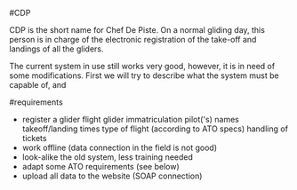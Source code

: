 #CDP

CDP is the short name for Chef De Piste. On a normal gliding day, this person is in charge 
of the electronic registration of the take-off and landings of all the gliders. 

The current system in use still works very good, however, it is in need of some modifications. 
First we will try to describe what the system must be capable of, and

#requirements

* register a glider flight
 glider immatriculation
 pilot('s) names
 takeoff/landing times
 type of flight (according to ATO specs)
 handling of tickets 
* work offline (data connection in the field is not good)
* look-alike the old system, less training needed
* adapt some ATO requirements (see below)
* upload all data to the website (SOAP connection)
 



